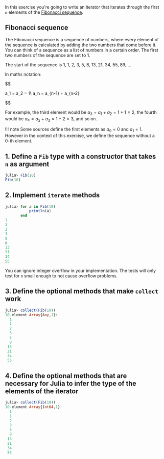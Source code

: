 In this exercise you're going to write an iterator that iterates through the first `n` elements of the [Fibonacci sequence](https://en.wikipedia.org/wiki/Fibonacci_number).

## Fibonacci sequence

The Fibonacci sequence is a sequence of numbers, where every element of the sequence is calculated by adding the two numbers that come before it.
You can think of a sequence as a list of numbers in a certain order.
The first two numbers of the sequence are set to $1$.

The start of the sequence is $1,~1,~2,~3,~5,~8,~13,~21,~34,~55,~89,~\dots$

In maths notation: <!-- TODO: Move this to an info box once they're available -->

$$

a_1 = a_2 = 1\\
a_n = a_{n-1} + a_{n-2}

$$

For example, the third element would be $a_3 = a_1 + a_2 = 1 + 1 = 2$, the fourth would be $a_4 = a_2 + a_3 = 1 + 2 = 3$, and so on.

<!-- prettier-ignore -->
!!! note
    Some sources define the first elements as $a_0 = 0$ and $a_1 = 1$.
    However in the context of this exercise, we define the sequence without a $0$-th element.

## 1. Define a `Fib` type with a constructor that takes `n` as argument

```julia
julia> Fib(10)
Fib(10)
```

## 2. Implement `iterate` methods

```julia
julia> for a in Fib(10)
           println(a)
       end
1
1
2
3
5
8
13
21
34
55
```

You can ignore integer overflow in your implementation.
The tests will only test for `n` small enough to not cause overflow problems.

## 3. Define the optional methods that make `collect` work

```julia
julia> collect(Fib(10))
10-element Array{Any,1}:
  1
  1
  2
  3
  5
  8
 13
 21
 34
 55
```

<!-- TODO: This may be out of scope -->
## 4. Define the optional methods that are necessary for Julia to infer the type of the elements of the iterator

```julia
julia> collect(Fib(10))
10-element Array{Int64,1}:
  1
  1
  2
  3
  5
  8
 13
 21
 34
 55
```

